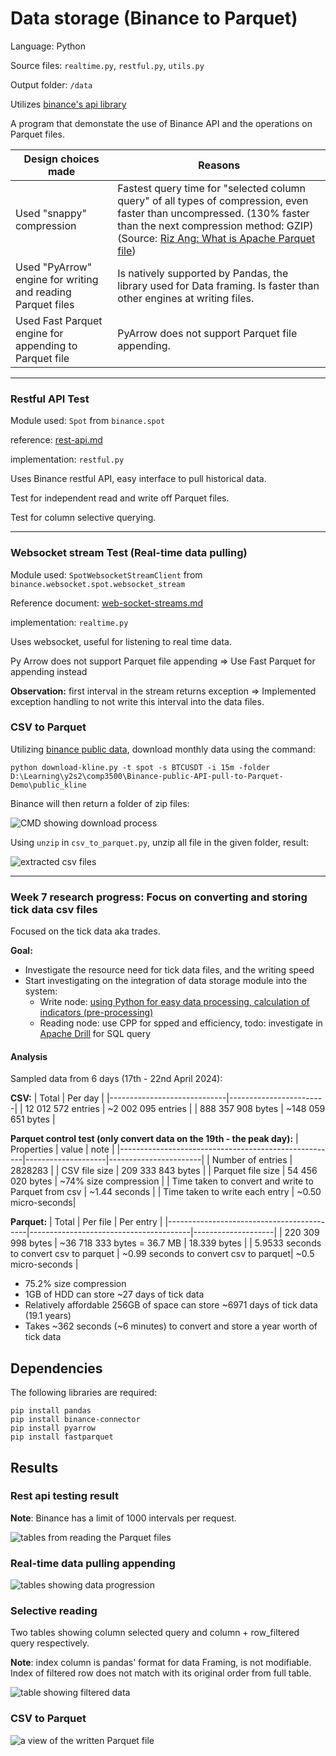 # Data storage (Binance to Parquet)
Language: Python

Source files: ``realtime.py``, ``restful.py``, ``utils.py``

Output folder: ``/data``

Utilizes [binance's api library](https://github.com/binance/binance-connector-python/tree/master)

A program that demonstate the use of Binance API and the operations on Parquet files.


| Design choices made | Reasons                |
|---------------------| --------------------- |
| Used "snappy" compression | Fastest query time for "selected column query" of all types of compression, even faster than uncompressed. (130% faster than the next compression method: GZIP) (Source: [Riz Ang: What is Apache Parquet file](https://www.youtube.com/watch?v=PaDUxrI6ThA))|
| Used "PyArrow" engine for writing and reading Parquet files | Is natively supported by Pandas, the library used for Data framing. Is faster than other engines at writing files.|
| Used Fast Parquet engine for appending to Parquet file | PyArrow does not support Parquet file appending.|

---

### Restful API Test

Module used: ``Spot`` from ``binance.spot`` 

reference: [rest-api.md](https://github.com/binance/binance-spot-api-docs/blob/master/rest-api.md)

implementation: ``restful.py``

Uses Binance restful API, easy interface to pull historical data.

Test for independent read and write off Parquet files.

Test for column selective querying.

---

### Websocket stream Test (Real-time data pulling)

Module used: ``SpotWebsocketStreamClient`` from ``binance.websocket.spot.websocket_stream``

Reference document: [web-socket-streams.md](https://github.com/binance/binance-spot-api-docs/blob/master/web-socket-streams.md)

implementation: ``realtime.py``

Uses websocket, useful for listening to real time data.

Py Arrow does not support Parquet file appending => Use Fast Parquet for appending instead

**Observation:** first interval in the stream returns exception => Implemented exception handling to not write this interval into the data files. 

### CSV to Parquet

Utilizing [binance public data](https://github.com/binance/binance-public-data/tree/master), download monthly data using the command:

``` python download-kline.py -t spot -s BTCUSDT -i 15m -folder D:\Learning\y2s2\comp3500\Binance-public-API-pull-to-Parquet-Demo\public_kline ```

Binance will then return a folder of zip files:

![CMD showing download process](<resource/Screenshot 2024-03-27 121433.png>)

Using `unzip` in `csv_to_parquet.py`, unzip all file in the given folder, result:

![extracted csv files](<resource/Screenshot 2024-03-27 124803.png>)

---

### Week 7 research progress: Focus on converting and storing tick data csv files

Focused on the tick data aka trades.

**Goal:** 
- Investigate the resource need for tick data files, and the writing speed
- Start investigating on the integration of data storage module into the system:
    - Write node: [using Python for easy data processing, calculation of indicators (pre-processing)](https://automaticaddison.com/how-to-add-a-python-ros2-node-to-a-c-ros-2-package/)
    - Reading node: use CPP for spped and efficiency, todo: investigate in [Apache Drill](https://drill.apache.org/docs/querying-parquet-files/) for SQL query


#### Analysis

Sampled data from 6 days (17th - 22nd April 2024):

**CSV:**
| Total | Per day |
|-----------------------------|------------------------|
| 12 012 572 entries          | ~2 002 095 entries |
| 888 357 908 bytes           | ~148 059 651 bytes |

**Parquet control test (only convert data on the 19th - the peak day):**
| Properties                                           | value              |          note         |
|------------------------------------------------------|--------------------|-----------------------|
| Number of entries                                    | 2828283            |
| CSV file size                                        | 209 333 843 bytes  |
| Parquet file size                                    | 54 456 020 bytes   | ~74% size compression |
| Time taken to convert and write to Parquet from csv  | ~1.44 seconds      |
| Time taken to write each entry                       | ~0.50 micro-seconds|

**Parquet:**
| Total                                     | Per file                               | Per entry          |
|-------------------------------------------|----------------------------------------|--------------------|
| 220 309 998 bytes                         | ~36 718 333 bytes = 36.7 MB            | 18.339 bytes       |
| 5.9533 seconds to convert csv to parquet  | ~0.99 seconds to convert csv to parquet| ~0.5 micro-seconds |

- 75.2% size compression
- 1GB of HDD can store ~27 days of tick data
- Relatively affordable 256GB of space can store ~6971 days of tick data (19.1 years)
- Takes ~362 seconds (~6 minutes) to convert and store a year worth of tick data


## Dependencies
The following libraries are required:
```
pip install pandas 
pip install binance-connector
pip install pyarrow
pip install fastparquet
```

## Results

### Rest api testing result

**Note**: Binance has a limit of 1000 intervals per request.

![tables from reading the Parquet files](/resource/Screenshot%202024-03-12%20030955.png)

### Real-time data pulling appending

![tables showing data progression](/resource/Screenshot%202024-03-14%20112909.png)

### Selective reading

Two tables showing column selected query and column + row_filtered query respectively.

**Note**: index column is pandas' format for data Framing, is not modifiable. Index of filtered row does not match with its original order from full table.

![table showing filtered data](/resource/Screenshot%202024-03-14%20120003.png)

### CSV to Parquet

![a view of the written Parquet file](/resource/Screenshot%202024-04-24%20134353.png)
